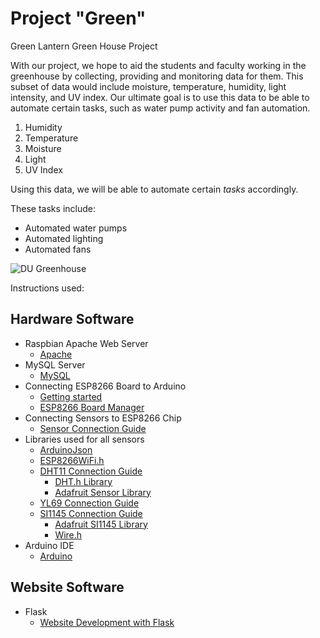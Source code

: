 # Project "Green"

Green Lantern Green House Project

With our project, we hope to aid the students and faculty working in the greenhouse by collecting, providing and monitoring data for them. This subset of data would include moisture, temperature, humidity, light intensity, and UV index. Our ultimate goal is to use this data to be able to automate certain tasks, such as water pump activity and fan automation. 
1. Humidity
2. Temperature
3. Moisture
4. Light
5. UV Index

Using this data, we will be able to automate certain *tasks* accordingly.

These tasks include:
* Automated water pumps
* Automated lighting
* Automated fans

![DU Greenhouse](http://newsroom.dom.edu/sites/newsroom.dom.edu/files/styles/large/public/kaleys.jpg?itok=Kj-7vdjN)

Instructions used:

## Hardware Software
* Raspbian Apache Web Server
  * [Apache](https://www.raspberrypi.org/documentation/remote-access/web-server/apache.md)
* MySQL Server
  * [MySQL](https://www.stewright.me/2014/06/tutorial-install-mysql-server-on-raspberry-pi/)
* Connecting ESP8266 Board to Arduino
  * [Getting started](https://www.youtube.com/watch?v=p06NNRq5NTU)
  * [ESP8266 Board Manager](http://arduino.esp8266.com/stable/package_esp8266com_index.json)
* Connecting Sensors to ESP8266 Chip
  * [Sensor Connection 
Guide](https://medium.com/oracledevs/monitoring-sensor-data-in-jet-mobile-app-over-websockets-part-1-2-f7fa81d9774b)
* Libraries used for all sensors
  * [ArduinoJson](https://github.com/bblanchon/ArduinoJson/releases)
  * [ESP8266WiFi.h](https://github.com/esp8266/Arduino/blob/master/libraries/ESP8266WiFi/src/ESP8266WiFi.h) 
  * [DHT11 Connection Guide](http://www.instructables.com/id/Interface-DHT11-Humidity-Sensor-Using-NodeMCU/)
    * [DHT.h Library](https://github.com/esp8266/Basic/blob/master/libraries/DHT_sensor_library/DHT.h)
    * [Adafruit Sensor Library](https://github.com/adafruit/Adafruit_Sensor)
  * [YL69 Connection Guide](https://www.youtube.com/watch?v=9TD6mOyowcg)
  * [SI1145 Connection Guide](http://www.techparva.com/index.php/2017/08/31/bh1750-light-sensor-nodemcu-micropython/)
    * [Adafruit SI1145 Library](https://github.com/adafruit/Adafruit_SI1145_Library)
    * [Wire.h](https://github.com/esp8266/Arduino/blob/master/libraries/Wire/Wire.h)
* Arduino IDE
  * [Arduino](https://www.arduino.cc/en/Main/Software)
## Website Software
* Flask 
	* [Website Development with Flask](https://projects.raspberrypi.org/en/projects/python-web-server-with-flask/9)

